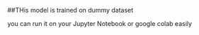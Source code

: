 ##THis model is trained on dummy dataset 

you can run it on your Jupyter Notebook or google colab easily
